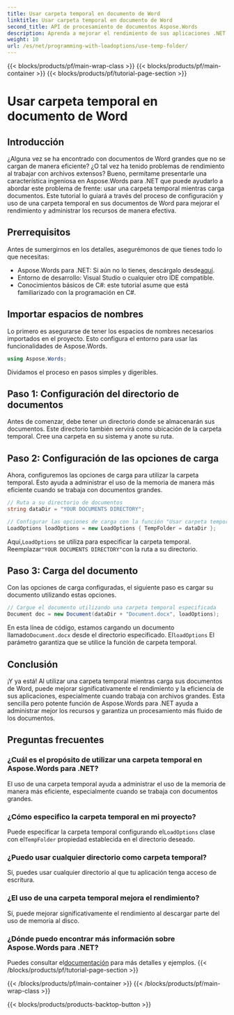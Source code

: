 ```yaml
---
title: Usar carpeta temporal en documento de Word
linktitle: Usar carpeta temporal en documento de Word
second_title: API de procesamiento de documentos Aspose.Words
description: Aprenda a mejorar el rendimiento de sus aplicaciones .NET mediante el uso de una carpeta temporal al cargar documentos de Word con Aspose.Words.
weight: 10
url: /es/net/programming-with-loadoptions/use-temp-folder/
---
```


{{< blocks/products/pf/main-wrap-class >}}
{{< blocks/products/pf/main-container >}}
{{< blocks/products/pf/tutorial-page-section >}}

# Usar carpeta temporal en documento de Word

## Introducción

¿Alguna vez se ha encontrado con documentos de Word grandes que no se cargan de manera eficiente? ¿O tal vez ha tenido problemas de rendimiento al trabajar con archivos extensos? Bueno, permítame presentarle una característica ingeniosa en Aspose.Words para .NET que puede ayudarlo a abordar este problema de frente: usar una carpeta temporal mientras carga documentos. Este tutorial lo guiará a través del proceso de configuración y uso de una carpeta temporal en sus documentos de Word para mejorar el rendimiento y administrar los recursos de manera efectiva.

## Prerrequisitos

Antes de sumergirnos en los detalles, asegurémonos de que tienes todo lo que necesitas:

-  Aspose.Words para .NET: Si aún no lo tienes, descárgalo desde[aquí](https://releases.aspose.com/words/net/).
- Entorno de desarrollo: Visual Studio o cualquier otro IDE compatible.
- Conocimientos básicos de C#: este tutorial asume que está familiarizado con la programación en C#.

## Importar espacios de nombres

Lo primero es asegurarse de tener los espacios de nombres necesarios importados en el proyecto. Esto configura el entorno para usar las funcionalidades de Aspose.Words.

```csharp
using Aspose.Words;
```

Dividamos el proceso en pasos simples y digeribles.

## Paso 1: Configuración del directorio de documentos

Antes de comenzar, debe tener un directorio donde se almacenarán sus documentos. Este directorio también servirá como ubicación de la carpeta temporal. Cree una carpeta en su sistema y anote su ruta.

## Paso 2: Configuración de las opciones de carga

Ahora, configuremos las opciones de carga para utilizar la carpeta temporal. Esto ayuda a administrar el uso de la memoria de manera más eficiente cuando se trabaja con documentos grandes.

```csharp
// Ruta a su directorio de documentos
string dataDir = "YOUR DOCUMENTS DIRECTORY";

// Configurar las opciones de carga con la función "Usar carpeta temporal"
LoadOptions loadOptions = new LoadOptions { TempFolder = dataDir };
```

 Aquí,`LoadOptions` se utiliza para especificar la carpeta temporal. Reemplazar`"YOUR DOCUMENTS DIRECTORY"`con la ruta a su directorio.

## Paso 3: Carga del documento

Con las opciones de carga configuradas, el siguiente paso es cargar su documento utilizando estas opciones.

```csharp
// Cargue el documento utilizando una carpeta temporal especificada
Document doc = new Document(dataDir + "Document.docx", loadOptions);
```

 En esta línea de código, estamos cargando un documento llamado`Document.docx` desde el directorio especificado. El`loadOptions` El parámetro garantiza que se utilice la función de carpeta temporal.

## Conclusión

¡Y ya está! Al utilizar una carpeta temporal mientras carga sus documentos de Word, puede mejorar significativamente el rendimiento y la eficiencia de sus aplicaciones, especialmente cuando trabaja con archivos grandes. Esta sencilla pero potente función de Aspose.Words para .NET ayuda a administrar mejor los recursos y garantiza un procesamiento más fluido de los documentos.

## Preguntas frecuentes

### ¿Cuál es el propósito de utilizar una carpeta temporal en Aspose.Words para .NET?
El uso de una carpeta temporal ayuda a administrar el uso de la memoria de manera más eficiente, especialmente cuando se trabaja con documentos grandes.

### ¿Cómo especifico la carpeta temporal en mi proyecto?
Puede especificar la carpeta temporal configurando el`LoadOptions` clase con el`TempFolder` propiedad establecida en el directorio deseado.

### ¿Puedo usar cualquier directorio como carpeta temporal?
Sí, puedes usar cualquier directorio al que tu aplicación tenga acceso de escritura.

### ¿El uso de una carpeta temporal mejora el rendimiento?
Sí, puede mejorar significativamente el rendimiento al descargar parte del uso de memoria al disco.

### ¿Dónde puedo encontrar más información sobre Aspose.Words para .NET?
 Puedes consultar el[documentación](https://reference.aspose.com/words/net/) para más detalles y ejemplos.
{{< /blocks/products/pf/tutorial-page-section >}}

{{< /blocks/products/pf/main-container >}}
{{< /blocks/products/pf/main-wrap-class >}}

{{< blocks/products/products-backtop-button >}}
